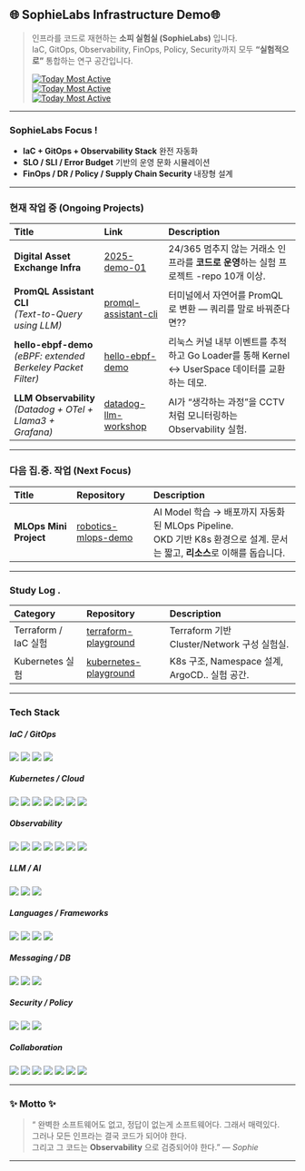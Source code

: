 ## 🌐 SophieLabs Infrastructure Demo🌐
> 인프라를 코드로 재현하는 **소피 실험실 (SophieLabs)** 입니다.  
> IaC, GitOps, Observability, FinOps, Policy, Security까지 모두 **“실험적으로”** 통합하는 연구 공간입니다.
>
> [![Today Most Active](https://img.shields.io/badge/Today%20Most%20Active-Digital--Asset--Exchange--Infra-red?style=flat-square)](https://github.com/2025-demo-01) <br>
> [![Today Most Active](https://img.shields.io/badge/Today%20Most%20Active-Datadog--LLM--Workshop-green?style=flat-square)](https://github.com/daeun-ops/datadog-llm-workshop) <br>
> [![Today Most Active](https://img.shields.io/badge/Today%20Most%20Active-PromQL--Assistant--CLI-blue?style=flat-square)](https://github.com/daeun-ops/promql-assistant-cli)


---
### SophieLabs Focus !

- **IaC + GitOps + Observability Stack** 완전 자동화
- **SLO / SLI / Error Budget** 기반의 운영 문화 시뮬레이션
- **FinOps / DR / Policy / Supply Chain Security** 내장형 설계

---

###  현재 작업 중 (Ongoing Projects)

| Title | Link | Description |
|:------|:------------|:-------------|
| **Digital Asset Exchange Infra** | [2025-demo-01](https://github.com/2025-demo-01) | 24/365 멈추지 않는 거래소 인프라를 **코드로 운영**하는 실험 프로젝트 -repo 10개 이상. |
| **PromQL Assistant CLI** <br>*(Text-to-Query using LLM)* | [promql-assistant-cli](https://github.com/daeun-ops/promql-assistant-cli) | 터미널에서 자연어를 PromQL로 변환 — 쿼리를 말로 바꿔준다면?? |
| **hello-ebpf-demo** <br>*(eBPF: extended Berkeley Packet Filter)* | [hello-ebpf-demo](https://github.com/daeun-ops/hello-ebpf-demo) | 리눅스 커널 내부 이벤트를 추적하고 Go Loader를 통해 Kernel ↔ UserSpace 데이터를 교환하는 데모. |
| **LLM Observability** <br>*(Datadog + OTel + Llama3 + Grafana)* | [datadog-llm-workshop](https://github.com/daeun-ops/datadog-llm-workshop) | AI가 “생각하는 과정”을 CCTV처럼 모니터링하는 Observability 실험. |




---

###  다음 집.중. 작업 (Next Focus)

| Title | Repository | Description |
|:------|:------------|:-------------|
| **MLOps Mini Project** | [robotics-mlops-demo](https://github.com/daeun-ops/robotics-mlops-demo) | AI Model 학습 → 배포까지 자동화된 MLOps Pipeline. <br>OKD 기반 K8s 환경으로 설계. 문서는 짧고, **리소스**로 이해를 돕습니다. |



---



###  Study Log . 

| Category | Repository | Description |
|:----------|:------------|:-------------|
| Terraform / IaC 실험 | [terraform-playground](https://github.com/daeun-ops/terraform-playground) | Terraform 기반 Cluster/Network 구성 실험실. |
| Kubernetes 실험 | [kubernetes-playground](https://github.com/daeun-ops/kubernetes-playground) | K8s 구조, Namespace 설계, ArgoCD.. 실험 공간. |


---

### Tech Stack

##### IaC / GitOps  
<img src="https://img.shields.io/badge/Terraform-7B42BC?style=flat-square&logo=terraform&logoColor=white"/> <img src="https://img.shields.io/badge/Ansible-EE0000?style=flat-square&logo=ansible&logoColor=white"/> <img src="https://img.shields.io/badge/ArgoCD-FD7E14?style=flat-square&logo=argo&logoColor=white"/> <img src="https://img.shields.io/badge/Kustomize-326CE5?style=flat-square&logo=kubernetes&logoColor=white"/>

##### Kubernetes / Cloud  
<img src="https://img.shields.io/badge/Docker-2496ED?style=flat-square&logo=docker&logoColor=white"/> <img src="https://img.shields.io/badge/Kubernetes-326CE5?style=flat-square&logo=kubernetes&logoColor=white"/> <img src="https://img.shields.io/badge/EKS-FF9900?style=flat-square&logo=amazon-eks&logoColor=white"/> <img src="https://img.shields.io/badge/OpenShift-EE0000?style=flat-square&logo=redhatopenshift&logoColor=white"/> <img src="https://img.shields.io/badge/DevStack-ED1944?style=flat-square&logo=openstack&logoColor=white"/> <img src="https://img.shields.io/badge/Helm-0F1689?style=flat-square&logo=helm&logoColor=white"/> <img src="https://img.shields.io/badge/Istio-466BB0?style=flat-square&logo=istio&logoColor=white"/>

##### Observability  
<img src="https://img.shields.io/badge/Prometheus-E6522C?style=flat-square&logo=prometheus&logoColor=white"/> <img src="https://img.shields.io/badge/Grafana-F46800?style=flat-square&logo=grafana&logoColor=white"/> <img src="https://img.shields.io/badge/OpenTelemetry-000000?style=flat-square&logo=opentelemetry&logoColor=white"/> <img src="https://img.shields.io/badge/ELK%20Stack-005571?style=flat-square&logo=elasticstack&logoColor=white"/> <img src="https://img.shields.io/badge/Sentry-362D59?style=flat-square&logo=sentry&logoColor=white"/> <img src="https://img.shields.io/badge/Whatap-1A73E8?style=flat-square&logoColor=white"/> <img src="https://img.shields.io/badge/Datadog-632CA6?style=flat-square&logo=datadog&logoColor=white"/>

##### LLM / AI  
<img src="https://img.shields.io/badge/Llama3-FFCC00?style=flat-square&logo=meta&logoColor=black"/> <img src="https://img.shields.io/badge/Ollama-000000?style=flat-square&logo=ollama&logoColor=white"/> <img src="https://img.shields.io/badge/GPT%204/4o/5-412991?style=flat-square&logo=openai&logoColor=white"/>

##### Languages / Frameworks  
<img src="https://img.shields.io/badge/Go-00ADD8?style=flat-square&logo=go&logoColor=white"/> <img src="https://img.shields.io/badge/Python-3776AB?style=flat-square&logo=python&logoColor=white"/> <img src="https://img.shields.io/badge/Java-007396?style=flat-square&logo=openjdk&logoColor=white"/> <img src="https://img.shields.io/badge/Spring%20Boot-6DB33F?style=flat-square&logo=springboot&logoColor=white"/>

##### Messaging / DB  
<img src="https://img.shields.io/badge/Kafka-231F20?style=flat-square&logo=apache-kafka&logoColor=white"/> <img src="https://img.shields.io/badge/Redis-DC382D?style=flat-square&logo=redis&logoColor=white"/> <img src="https://img.shields.io/badge/PostgreSQL-336791?style=flat-square&logo=postgresql&logoColor=white"/>

##### Security / Policy  
<img src="https://img.shields.io/badge/OPA-4B0082?style=flat-square&logo=openpolicyagent&logoColor=white"/> <img src="https://img.shields.io/badge/Kyverno-326CE5?style=flat-square&logo=kubernetes&logoColor=white"/> <img src="https://img.shields.io/badge/SOPS-2E7D32?style=flat-square&logo=gnupg&logoColor=white"/>

##### Collaboration  
<img src="https://img.shields.io/badge/GitHub-181717?style=flat-square&logo=github&logoColor=white"/> <img src="https://img.shields.io/badge/Jira-0052CC?style=flat-square&logo=jira&logoColor=white"/> <img src="https://img.shields.io/badge/Slack-4A154B?style=flat-square&logo=slack&logoColor=white"/> <img src="https://img.shields.io/badge/Notion-000000?style=flat-square&logo=notion&logoColor=white"/> <img src="https://img.shields.io/badge/Figma-F24E1E?style=flat-square&logo=figma&logoColor=white"/> <img src="https://img.shields.io/badge/Asana-F06A6A?style=flat-square&logo=asana&logoColor=white"/> <img src="https://img.shields.io/badge/Discord-5865F2?style=flat-square&logo=discord&logoColor=white"/>



---
### ✨ Motto ✨
> “ 완벽한 소프트웨어도 없고, 정답이 없는게 소프트웨어다. 그래서 매력있다.  
>  그러나 모든 인프라는 결국 코드가 되어야 한다.  
> 그리고 그 코드는 **Observability** 으로 검증되어야 한다.” — *Sophie*

---
